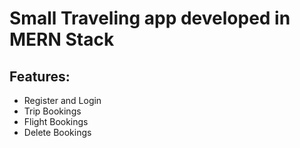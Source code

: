 # Small Traveling app developed in MERN Stack

## Features:
* Register and Login
* Trip Bookings
* Flight Bookings
* Delete Bookings
